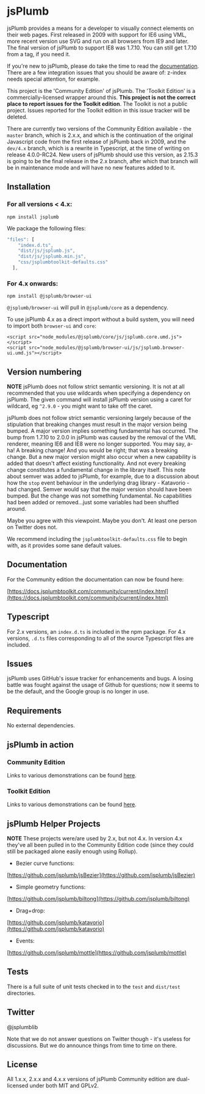 # jsPlumb

jsPlumb provides a means for a developer to visually connect elements on their web pages. First released in 2009 with support for IE6 using VML, more recent version use SVG and run on all browsers from IE9 and later.  The final version of jsPlumb to support IE8 was 1.7.10. You can still get 1.7.10 from a tag, if you need it. 

If you're new to jsPlumb, please do take the time to read the [documentation](https://docs.jsplumbtoolkit.com/community/current/index.html). 
There are a few integration issues that you should be aware of: z-index needs special attention, for example.

This project is the 'Community Edition' of jsPlumb. The 'Toolkit Edition' is a commercially-licensed wrapper around this. **This project is not the correct place to report issues for the Toolkit edition**. The Toolkit is not a public project. Issues reported for the Toolkit edition in this issue tracker will be deleted.


There are currently two versions of the Community Edition available - the `master` branch, which is 2.x.x, and which is the continuation of the original Javascript code from the first release of jsPlumb back in 2009, and the `dev/4.x` branch, which is a rewrite in Typescript, at the time of writing on release 4.0.0-RC24. New users of jsPlumb should use this version, as 2.15.3 is going to be the final release in the 2.x branch, after which that branch will be in maintenance mode and will have no new features added to it.

## Installation

### For all versions < 4.x:

```
npm install jsplumb
```

We package the following files:

```javascript
"files": [
    "index.d.ts",
    "dist/js/jsplumb.js",
    "dist/js/jsplumb.min.js",
    "css/jsplumbtoolkit-defaults.css"
  ],
```

### For 4.x onwards:

```
npm install @jsplumb/browser-ui
```

`@jsplumb/browser-ui` will pull in `@jsplumb/core` as a dependency.

To use jsPlumb 4.x as a direct import without a build system, you will need to import both `browser-ui` and `core`:

```
<script src="node_modules/@jsplumb/core/js/jsplumb.core.umd.js"></script>
<script src="node_modules/@jsplumb/browser-ui/js/jsplumb.browser-ui.umd.js"></script>
```



## Version numbering

**NOTE** jsPlumb does not follow strict semantic versioning.  It is not at all recommended that you use wildcards when specifying a dependency on jsPlumb.  The given command will install jsPlumb version using a caret for wildcard, eg `^2.9.0` - you might want to take off the caret.

jsPlumb does not follow strict semantic versioning largely because of the stipulation that breaking changes must result in the major version being bumped. A major version implies something fundamental has occurred. The bump from 1.7.10 to 2.0.0 in jsPlumb was caused by the removal of the VML renderer, meaning IE6 and IE8 were no longer supported. You may say, a-ha! A breaking change! And you would be right; that was a breaking change. But a new major version might also occur when a new capability is added that doesn't affect existing functionality. And not every breaking change constitutes a fundamental change in the library itself. This note about semver was added to jsPlumb, for example, due to a discussion about how the `stop` event behaviour in the underlying drag library - Katavorio - had changed. Semver would say that the major version should have been bumped. But the change was not something fundamental. No capabilities had been added or removed...just some variables had been shuffled around.

Maybe you agree with this viewpoint. Maybe you don't. At least one person on Twitter does not.


We recommend including the `jsplumbtoolkit-defaults.css` file to begin with, as it provides some sane default values.



## Documentation

For the Community edition the documentation can now be found here:

[https://docs.jsplumbtoolkit.com/community/current/index.html](https://docs.jsplumbtoolkit.com/community/current/index.html)


## Typescript
For 2.x versions, an `index.d.ts` is included in the npm package. For 4.x versions, `.d.ts` files corresponding to all of the source Typescript files are included.

## Issues
jsPlumb uses GitHub's issue tracker for enhancements and bugs.  A losing battle was fought against the usage of Github for questions; now it seems to be the default, and the Google group is no longer in use.

## Requirements

No external dependencies.

## jsPlumb in action

### Community Edition

Links to various demonstrations can be found [here](https://community.jsplumbtoolkit.com).

### Toolkit Edition

Links to various demonstrations can be found [here](https://jsplumbtoolkit.com).

## jsPlumb Helper Projects

**NOTE** These projects were/are used by 2.x, but not 4.x. In version 4.x they've all been pulled in to the Community Edition code (since they could still be packaged alone easily enough using Rollup).


- Bezier curve functions:

[https://github.com/jsplumb/jsBezier](https://github.com/jsplumb/jsBezier)

- Simple geometry functions:

[https://github.com/jsplumb/biltong](https://github.com/jsplumb/biltong)

- Drag+drop:

[https://github.com/jsplumb/katavorio](https://github.com/jsplumb/katavorio)

- Events:

[https://github.com/jsplumb/mottle](https://github.com/jsplumb/mottle)


## Tests
There is a full suite of unit tests checked in to the `test` and `dist/test` directories.

## Twitter

@jsplumblib

Note that we do not answer questions on Twitter though - it's useless for discussions. But we do announce things from time to time on there.


## License
All 1.x.x, 2.x.x and 4.x.x versions of jsPlumb Community edition are dual-licensed under both MIT and GPLv2. 
